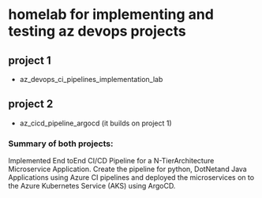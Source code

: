 # homelab for implementing and testing az devops projects

## project 1
- az_devops_ci_pipelines_implementation_lab
## project 2 
- az_cicd_pipeline_argocd (it builds on project 1)
### Summary of both projects:
Implemented End toEnd CI/CD Pipeline for a N-TierArchitecture Microservice Application. Create the pipeline for python, DotNetand Java Applications using Azure CI pipelines and deployed the microservices on to the Azure Kubernetes Service (AKS) using ArgoCD.